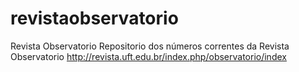 # revistaobservatorio
Revista Observatorio
Repositorio dos números correntes da Revista Observatorio
http://revista.uft.edu.br/index.php/observatorio/index
